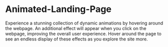 # Animated-Landing-Page
Experience a stunning collection of dynamic animations by hovering around the webpage. An additional effect will appear when you click on the webpage, improving the overall user experience. Hover around the page to see an endless display of these effects as you explore the site more.
